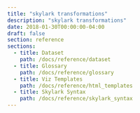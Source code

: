 ```yaml
---
title: "skylark transformations"
description: "skylark transformations"
date: 2018-01-30T00:00:00-04:00
draft: false
section: reference
sections:
  - title: Dataset
    path: /docs/reference/dataset
  - title: Glossary
    path: /docs/reference/glossary
  - title: Viz Templates
    path: /docs/reference/html_templates
  - title: Skylark Syntax
    path: /docs/reference/skylark_syntax
---
```


